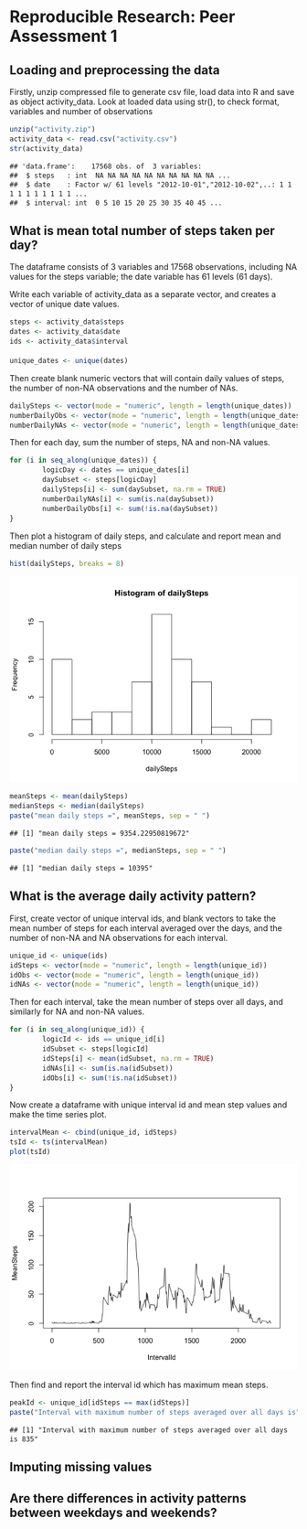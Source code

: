 # Reproducible Research: Peer Assessment 1


## Loading and preprocessing the data
Firstly, unzip compressed file to generate csv file, load data into R and save as object activity_data. Look at loaded data using str(), to check format, variables and number of observations

```r
unzip("activity.zip")
activity_data <- read.csv("activity.csv")
str(activity_data)
```

```
## 'data.frame':	17568 obs. of  3 variables:
##  $ steps   : int  NA NA NA NA NA NA NA NA NA NA ...
##  $ date    : Factor w/ 61 levels "2012-10-01","2012-10-02",..: 1 1 1 1 1 1 1 1 1 1 ...
##  $ interval: int  0 5 10 15 20 25 30 35 40 45 ...
```

## What is mean total number of steps taken per day?
The dataframe consists of 3 variables and 17568 observations, including NA values for the steps variable; the date variable has 61 levels (61 days).

Write each variable of activity_data as a separate vector, and creates a vector of unique date values.

```r
steps <- activity_data$steps
dates <- activity_data$date
ids <- activity_data$interval

unique_dates <- unique(dates)
```


Then create blank numeric vectors that will contain daily values of steps, the number of non-NA observations and the number of NAs.


```r
dailySteps <- vector(mode = "numeric", length = length(unique_dates))
numberDailyObs <- vector(mode = "numeric", length = length(unique_dates))
numberDailyNAs <- vector(mode = "numeric", length = length(unique_dates))
```

Then for each day, sum the number of steps, NA and non-NA values.

```r
for (i in seq_along(unique_dates)) {
        logicDay <- dates == unique_dates[i]
        daySubset <- steps[logicDay]
        dailySteps[i] <- sum(daySubset, na.rm = TRUE)
        numberDailyNAs[i] <- sum(is.na(daySubset))
        numberDailyObs[i] <- sum(!is.na(daySubset))
}
```
Then plot a histogram of daily steps, and calculate and report mean and median number of daily steps


```r
hist(dailySteps, breaks = 8)
```

![](PA1_complete_files/figure-html/unnamed-chunk-5-1.png) 

```r
meanSteps <- mean(dailySteps)
medianSteps <- median(dailySteps)
paste("mean daily steps =", meanSteps, sep = " ")
```

```
## [1] "mean daily steps = 9354.22950819672"
```

```r
paste("median daily steps =", medianSteps, sep = " ")
```

```
## [1] "median daily steps = 10395"
```

## What is the average daily activity pattern?

First, create vector of unique interval ids, and blank vectors to take the mean number of steps for each interval averaged over the days, and the number of non-NA and NA observations for each interval.


```r
unique_id <- unique(ids)
idSteps <- vector(mode = "numeric", length = length(unique_id))
idObs <- vector(mode = "numeric", length = length(unique_id))
idNAs <- vector(mode = "numeric", length = length(unique_id))
```

Then for each interval, take the mean number of steps over all days, and similarly for NA and non-NA values.

```r
for (i in seq_along(unique_id)) {
        logicId <- ids == unique_id[i]
        idSubset <- steps[logicId]
        idSteps[i] <- mean(idSubset, na.rm = TRUE)
        idNAs[i] <- sum(is.na(idSubset))
        idObs[i] <- sum(!is.na(idSubset))
}
```
Now create a dataframe with unique interval id and mean step values and make the time series plot.


```r
intervalMean <- cbind(unique_id, idSteps)
tsId <- ts(intervalMean)
plot(tsId)
```

![](PA1_complete_files/figure-html/unnamed-chunk-8-1.png) 

Then find and report the interval id which has maximum mean steps.

```r
peakId <- unique_id[idSteps == max(idSteps)]
paste("Interval with maximum number of steps averaged over all days is", peakId, sep = " ")
```

```
## [1] "Interval with maximum number of steps averaged over all days is 835"
```

## Imputing missing values



## Are there differences in activity patterns between weekdays and weekends?
